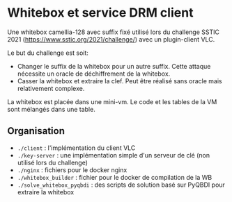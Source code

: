 # Whitebox et service DRM client

Une whitebox camellia-128 avec suffix fixé utilisé lors du challenge SSTIC 2021 (https://www.sstic.org/2021/challenge/)
avec un plugin-client VLC.

Le but du challenge est soit:

- Changer le suffix de la whitebox pour un autre suffix. Cette attaque nécessite un oracle de déchiffrement de la whitebox.
- Casser la whitebox et extraire la clef. Peut être réalisé sans oracle mais relativement complexe.

La whitebox est placée dans une mini-vm. Le code et les tables de la VM sont mélangés dans une table.

## Organisation

- ``./client`` : l'implémentation du client VLC
- ``./key-server`` : une implémentation simple d'un serveur de clé (non utilisé lors du challenge)
- ``./nginx`` : fichiers pour le docker nginx
- ``./whitebox_builder`` : fichier pour le docker de compilation de la WB
- ``./solve_whitebox_pyqbdi`` : des scripts de solution basé sur PyQBDI pour extraire la whitebox

